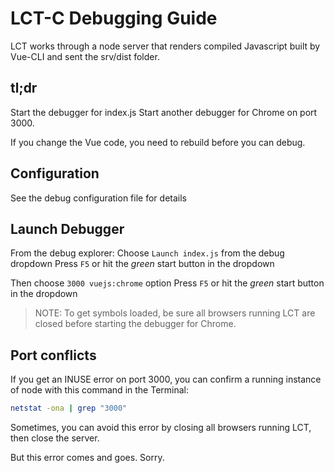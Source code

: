 # LCT-C Debugging Guide

LCT works through a node server that renders compiled Javascript built by Vue-CLI and sent the srv/dist folder.

## tl;dr

Start the debugger for index.js
Start another debugger for Chrome on port 3000.

If you change the Vue code, you need to rebuild before you can debug.

## Configuration

See the debug configuration file for details

## Launch Debugger

From the debug explorer:
Choose `Launch index.js` from the debug dropdown
Press `F5` or hit the *green* start button in the dropdown

Then choose `3000 vuejs:chrome` option
Press `F5` or hit the *green* start button in the dropdown

> NOTE: To get symbols loaded, be sure all browsers running LCT are closed before starting the debugger for Chrome.
## Port conflicts

If you get an INUSE error on port 3000, you can confirm a running instance of node with this command in the Terminal:

```bash
netstat -ona | grep "3000"

```

Sometimes, you can avoid this error by closing all browsers running LCT, then close the server.

But this error comes and goes. Sorry.


